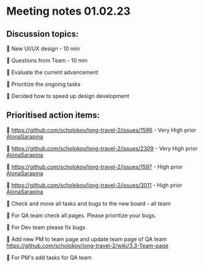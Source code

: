 # Meeting notes 01.02.23

## Discussion topics:   

:black_square_button: New UI/UX design  - 10 min

:black_square_button: Questions from Team - 10 min 

:black_square_button: Evaluate the current advancement

:black_square_button: Prioritize the ongoing tasks 

:black_square_button: Decided how to speed up design development 

## Prioritised action items:   

:black_square_button: https://github.com/scholokov/long-travel-2/issues/1596 - Very High prior [AlonaSarapina](https://github.com/AlonaSarapina) 

:black_square_button: https://github.com/scholokov/long-travel-2/issues/2309 - Very High prior [AlonaSarapina](https://github.com/AlonaSarapina)  

:black_square_button: https://github.com/scholokov/long-travel-2/issues/1597 - High prior [AlonaSarapina](https://github.com/AlonaSarapina)  

:black_square_button: https://github.com/scholokov/long-travel-2/issues/3011 - High prior [AlonaSarapina](https://github.com/AlonaSarapina)   

:black_square_button: Check and move all tasks and bugs to the new board - all team 

:black_square_button: For QA team check all pages. Please prioritize your bugs. 

:black_square_button: For Dev team please fix bugs 

:black_square_button: Add new PM to team page and update team page of QA team https://github.com/scholokov/long-travel-2/wiki/3.3-Team-page

:black_square_button: For PM's add tasks for QA team 
